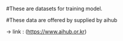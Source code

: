 #These are datasets for training model.

#These data are offered by supplied by aihub

-> link : (https://www.aihub.or.kr)
